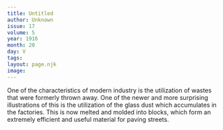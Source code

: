 ```yaml
---
title: Untitled
author: Unknown
issue: 17
volume: 5
year: 1916
month: 20
day: V
tags:
layout: page.njk
image:
---
```

One of the characteristics of modern industry is the utilization of wastes that were formerly thrown away. One of the newer and more surprising illustrations of this is the utilization of the glass dust which accumulates in the factories. This is now melted and molded into blocks, which form an extremely efficient and useful material for paving streets.       
